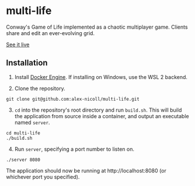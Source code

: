 # multi-life

Conway's Game of Life implemented as a chaotic multiplayer game. Clients share and edit an ever-evolving grid.

[See it live](http://68.183.125.233/)

## Installation

1. Install [Docker Engine](https://docs.docker.com/engine/). If installing on Windows, use the WSL 2 backend.

2. Clone the repository.
```
git clone git@github.com:alex-nicoll/multi-life.git
```
3. `cd` into the repository's root directory and run `build.sh`. This will build the application from source inside a container, and output an executable named `server`.
```
cd multi-life
./build.sh
```
4. Run `server`, specifying a port number to listen on.
```
./server 8080
```
The application should now be running at http://localhost:8080 (or whichever port you specified).
